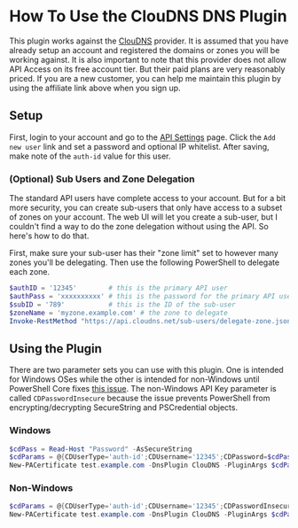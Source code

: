 # How To Use the ClouDNS DNS Plugin

This plugin works against the [ClouDNS](https://www.cloudns.net/aff/id/224075/) provider. It is assumed that you have already setup an account and registered the domains or zones you will be working against. It is also important to note that this provider does not allow API Access on its free account tier. But their paid plans are very reasonably priced. If you are a new customer, you can help me maintain this plugin by using the affiliate link above when you sign up.

## Setup

First, login to your account and go to the [API Settings](https://www.cloudns.net/api-settings/) page. Click the `Add new user` link and set a password and optional IP whitelist. After saving, make note of the `auth-id` value for this user.

### (Optional) Sub Users and Zone Delegation

The standard API users have complete access to your account. But for a bit more security, you can create sub-users that only have access to a subset of zones on your account. The web UI will let you create a sub-user, but I couldn't find a way to do the zone delegation without using the API. So here's how to do that.

First, make sure your sub-user has their "zone limit" set to however many zones you'll be delegating. Then use the following PowerShell to delegate each zone.

```powershell
$authID = '12345'        # this is the primary API user
$authPass = 'xxxxxxxxxx' # this is the password for the primary API user
$subID = '789'           # this is the ID of the sub-user
$zoneName = 'myzone.example.com' # the zone to delegate
Invoke-RestMethod "https://api.cloudns.net/sub-users/delegate-zone.json?auth-id=$authID&auth-password=$authPass&id=$subID&zone=$zoneName"
```

## Using the Plugin

There are two parameter sets you can use with this plugin. One is intended for Windows OSes while the other is intended for non-Windows until PowerShell Core fixes [this issue](https://github.com/PowerShell/PowerShell/issues/1654). The non-Windows API Key parameter is called `CDPasswordInsecure` because the issue prevents PowerShell from encrypting/decrypting SecureString and PSCredential objects.

### Windows

```powershell
$cdPass = Read-Host "Password" -AsSecureString
$cdParams = @{CDUserType='auth-id';CDUsername='12345';CDPassword=$cdPass}
New-PACertificate test.example.com -DnsPlugin ClouDNS -PluginArgs $cdParams
```

### Non-Windows

```powershell
$cdParams = @{CDUserType='auth-id';CDUsername='12345';CDPasswordInsecure='xxxxxxxx'}
New-PACertificate test.example.com -DnsPlugin ClouDNS -PluginArgs $cdParams
```
